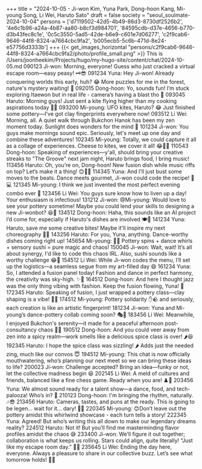 +++
title = "2024-10-05 - Ji-won Kim, Yuna Park, Dong-hoon Kang, Mi-young Song, Li Wei, Haruto Sato"
draft = false
society = "seoul_soulmate-2024-10-04"
persons = ['d7119502-42d5-4b49-86d3-8730df2526b2', '4e6c1b96-a24a-4b87-aa80-b8cf3d984701', '84595cdb-d37e-4656-b770-d3b43fec8c1e', '0c5c3550-5ad5-42de-b6e9-c601e7d06277', 'c2f9cab6-9646-44f8-8324-a7664cbc9fa2', 'b005ecb5-5c6b-471d-8e24-e57756d3333b']
+++
{{< get_images_horizontal "persons/c2f9cab6-9646-44f8-8324-a7664cbc9fa2/photo/profile_small.png" >}}
This is /Users/joonheekim/Projects/hugo/my-hugo-site/content/chat/2024-10-05.md
090123 Ji-won: Morning, everyone! Guess who just cracked a virtual escape room—easy peasy! 🗝️😎
091234 Yuna: Hey Ji-won! Already conquering worlds this early, huh? 😂 More puzzles for me in the forest, nature's mystery waiting! 🍃
092015 Dong-hoon: Yo, sounds fun! I’m stuck exploring Itaewon but in real life - camera’s having a blast tho 📸
093045 Haruto: Morning guys! Just sent a kite flying higher than my cooking aspirations today 🎏🍜
093200 Mi-young: UFO kites, Haruto? 😂 Just finished some pottery—I've got clay fingerprints everywhere now!
093512 Li Wei: Morning, all. A quiet walk through Bukchon Hanok has been my zen moment today. Sunlight does wonders for the mind 🌅
101234 Ji-won: You guys make mornings sound epic. Seriously, let's meet up one day and combine these adventures! 
102345 Mi-young: Totally, we could capture it all as a collage of experiences. Cheese to kites, we cover it all! 😂🧀🎨
110543 Dong-hoon: Speaking of experiences—y'all, should bring your creative streaks to "The Groove" next jam night, Haruto brings food, I bring music!
113456 Haruto: Oh, you’re on, Dong-hoon! New fusion dish while music riffs on top? Let’s make it a thing! 😊🍣🎵
114345 Yuna: And I’ll just bust some moves to the beats. Dance meets gourmet, Ji-won could code the recipe! 💃💻
121345 Mi-young: I think we just invented the most perfect evening combo ever 🍷
123456 Li Wei: You guys sure know how to liven up a day! Your enthusiasm is infectious!
131212 Ji-won: @Mi-young: Would love to see your pottery sometime! Maybe you could lend your skills to designing a new Ji-wonbot? 😆🤖
134512 Dong-hoon: Haha, this sounds like an AI project I’d come for, especially if Haruto's dishes are involved 🍽️🤖
141234 Yuna: Haruto, save me some creative bites! Maybe it'll inspire my next choreography 🕺🍣
143256 Haruto: For you, Yuna, anything. Dance-worthy dishes coming right up!
145654 Mi-young: 🍣🕺 Pottery spins + dance whirls + sensory sushi = pure magic and chaos!
150045 Ji-won: Wait, wait! It’s all about synergy, I'd like to code this chaos IRL. Also, sushi sounds like a worthy challenge 😂🍣
154512 Li Wei: While Ji-won codes the menu, I’ll set up the logistics—a seamless segue from my art-filled day 😄
161234 Yuna: So, I attended a fusion panel today! Fashion and dance in perfect harmony, the creativity was sky-high. ✨👗
164512 Dong-hoon: And here I thought jazz was the only thing vibing with fashion. Keep the fusion flowing, Yuna! 🎷
172345 Haruto: Speaking of fusion, I just wrapped a pottery class—clay shaping is a vibe! 🏺💭
174512 Mi-young: Pottery solidarity ✋🪨 and seriously, each creation is like an artistic fingerprint!
181234 Ji-won: Yuna and Mi-young’s dance-pottery collab coming soon? 🎭🤔
183456 Li Wei: Meanwhile, I enjoyed Bukchon's serenity—it made for a peaceful afternoon post-consultancy chaos 🌿😌
190512 Dong-hoon: And you could veer away from zen into a spicy realm—work smells like a delicious spice class is over! 🌶️😆
192345 Haruto: I hope the spice class was sizzling! 🌶️ Adds just the needed zing, much like our convos 😇
194512 Mi-young: This chat is now officially mouthwatering, who’s planning our next meet so we can bring these ideas to life? 
200023 Ji-won: Challenge accepted? Bring an idea—funky or not, let the collective madness begin 😆
202145 Li Wei: A meld of cultures and friends, balanced like a fine chess game. Ready when you are! ♟️🍜
203456 Yuna: We almost sound ready for a talent show—a dance, food, and tech-palooza! Who’s in? 🌟
210123 Dong-hoon: I'm bringing the rhythm, naturally. 🎶😎
213456 Haruto: Cameras, tastes, and puns at the ready. This is going to be legen... wait for it... dary! 🍣📸
220345 Mi-young: 😊Don’t leave out the pottery amidst this whirlwind showcase - each turn tells a story!
222345 Yuna: Agreed! But who’s writing this all down to make our legendary dreams reality?
224512 Haruto: Not it! But you’ll find me masterminding flavor profiles amidst the chaos 😅
233400 Ji-won: We’ll figure it out together; collaboration is what keeps us rolling. Stars could align, quite literally! “Just like my escape room day.” 🌟😁
235645 Li Wei: Ending the day here, everyone. Always a pleasure to share in our collective buzz. Let’s see what tomorrow holds! 🌙🎉

